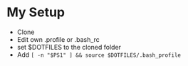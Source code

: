 My Setup
========

- Clone
- Edit own .profile or .bash_rc
- set $DOTFILES to the cloned folder
- Add
`[ -n "$PS1" ] && source $DOTFILES/.bash_profile`

